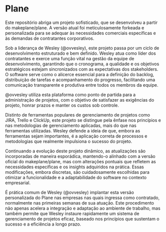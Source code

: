 # Plane

Este repositório abriga um projeto sofisticado, que se desenvolveu a partir do makeplane/plane. A versão atual foi meticulosamente forkeada e personalizada para se adequar às necessidades comerciais específicas e às demandas de contratantes corporativos.

Sob a liderança de Wesley (@ovvesley), este projeto passa por um ciclo de desenvolvimento estruturado e bem definido. Wesley atua como líder dos contratantes e exerce uma função vital na gestão da equipe de desenvolvimento, garantindo que o cronograma, a qualidade e os objetivos estratégicos estejam sincronizados com as expectativas dos stakeholders. O software serve como o alicerce essencial para a definição do backlog, distribuição de tarefas e acompanhamento do progresso, facilitando uma comunicação transparente e produtiva entre todos os membros da equipe.

@ovvesley utiliza esta plataforma como ponto de partida para a administração de projetos, com o objetivo de satisfazer as exigências do projeto, honrar prazos e manter os custos sob controle.

Distinto de ferramentas populares de gerenciamento de projetos como JIRA, Trello e ClickUp, este projeto se distingue pela ênfase nos princípios e nas metodologias de gerenciamento aplicadas, mais do que nas ferramentas utilizadas. Wesley defende a ideia de que, embora as ferramentas sejam importantes, é a aplicação correta de processos e metodologias que realmente impulsiona o sucesso do projeto.


Continuando a evolução deste projeto dinâmico, as atualizações são incorporadas de maneira esporádica, mantendo-o alinhado com a versão oficial do makeplane/plane, mas com alterações pontuais que refletem as necessidades específicas e os insights adquiridos na prática. Essas modificações, embora discretas, são cuidadosamente escolhidas para otimizar a funcionalidade e a adaptabilidade do software no contexto empresarial.

É prática comum de Wesley (@ovvesley) implantar esta versão personalizada do Plane nas empresas nas quais ingressa como contratado, normalmente nas primeiras semanas de sua atuação. Este procedimento não apenas acelera a integração e adaptação ao ambiente de trabalho, mas também permite que Wesley instaure rapidamente um sistema de gerenciamento de projetos eficaz, baseado nos princípios que sustentam o sucesso e a eficiência a longo prazo.
